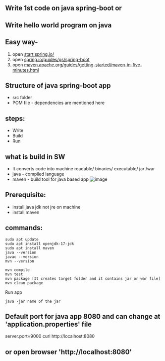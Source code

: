 ## Write 1st code on java spring-boot or

## Write hello world program on java

## Easy way- 
1. open [﻿start.spring.io/](https://start.spring.io/) 
2. open [﻿spring.io/guides/gs/spring-boot](https://spring.io/guides/gs/spring-boot) 
3. open [﻿maven.apache.org/guides/getting-started/maven-in-five-minutes.html](https://maven.apache.org/guides/getting-started/maven-in-five-minutes.html) 

## Structure of java spring-boot app
- src folder
- POM file - dependencies are mentioned here

## steps: 
  - Write
  - Build
  - Run 

## what is build in SW
- It converts code into machine readable/ binaries/ executable/ jar /war
- java - compiled language
- maven - build tool for java based app
  ![image](https://github.com/mir-owahed/DevOps-tutorial/assets/133110800/86713b92-45dd-4d0d-b2bd-ec27581c5ee6)


## Prerequisite:
- install java jdk not jre on machine
- install maven

## commands:
```
sudo apt update
sudo apt install openjdk-17-jdk
sudo apt install maven
java --version
javac --version
mvn --version

mvn compile
mvn test
mvn package [It creates target folder and it contains jar or war file]
mvn clean package
```
Run app
```
java -jar name of the jar
```

## Default port for java app 8080 and can change at 'application.properties' file
server.port=9000
curl http://localhost:8080
## or open browser 'http://localhost:8080'
